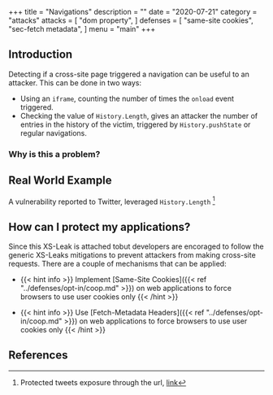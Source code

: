 +++
title = "Navigations"
description = ""
date = "2020-07-21"
category = "attacks"
attacks = [
    "dom property",
]
defenses = [
    "same-site cookies",
    "sec-fetch metadata",
]
menu = "main"
+++

## Introduction

Detecting if a cross-site page triggered a navigation can be useful to an attacker. This can be done in two ways:
- Using an `iframe`, counting the number of times the `onload` event triggered.
- Checking the value of `History.Length`, gives an attacker the number of entries in the history of the victim, triggered by `History.pushState` or regular navigations.

### Why is this a problem?




## Real World Example

A vulnerability reported to Twitter, leveraged `History.Length` [^1]


## How can I protect my applications?

Since this XS-Leak is attached tobut developers are encoraged to follow the generic XS-Leaks mitigations to prevent attackers from making cross-site requests. There are a couple of mechanisms that can be applied:

- {{< hint info >}}
Implement [Same-Site Cookies]({{< ref "../defenses/opt-in/coop.md" >}}) on web applications to force browsers to use user cookies only
{{< /hint >}}

- {{< hint info >}}
Use [Fetch-Metadata Headers]({{< ref "../defenses/opt-in/coop.md" >}}) on web applications to force browsers to use user cookies only
{{< /hint >}}

## References

[^1]: Protected tweets exposure through the url, [link](https://hackerone.com/reports/491473)
